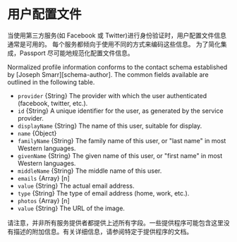 # 用户配置文件

当使用第三方服务(如 Facebook 或 Twitter)进行身份验证时，用户配置文件信息通常是可用的。
每个服务都倾向于使用不同的方式来编码这些信息。
为了简化集成，Passport 尽可能地规范化配置文件信息。

Normalized profile information conforms to the contact schema established by [Joseph Smarr][schema-author]. The common fields available are outlined in the following table.

- `provider` {String} The provider with which the user authenticated (facebook, twitter, etc.).
- `id` {String} A unique identifier for the user, as generated by the service provider.
- `displayName` {String} The name of this user, suitable for display.
- `name` {Object}
- `familyName` {String} The family name of this user, or "last name" in most Western languages.
- `givenName` {String} The given name of this user, or "first name" in most Western languages.
- `middleName` {String} The middle name of this user.
- `emails` {Array} [n]
- `value` {String} The actual email address.
- `type` {String} The type of email address (home, work, etc.).
- `photos` {Array} [n]
- `value` {String} The URL of the image.

请注意，并非所有服务提供者都提供上述所有字段。一些提供程序可能包含这里没有描述的附加信息。有关详细信息，请参阅特定于提供程序的文档。

